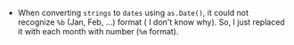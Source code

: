




- When converting `strings` to `dates` using `as.Date()`, it could not recognize `%b` (Jan, Feb, ...) format ( I don't know why). So, I just replaced it with each month with number (`%m` format).